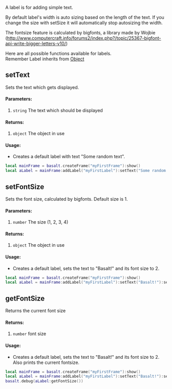A label is for adding simple text.

By default label's width is auto sizing based on the length of the text. If you change the size with setSize it will automatically stop autosizing the width.

The fontsize feature is calculated by bigfonts, a library made by Wojbie (http://www.computercraft.info/forums2/index.php?/topic/25367-bigfont-api-write-bigger-letters-v10/)

Here are all possible functions available for labels.<br>
Remember Label inherits from [Object](objects/Object.md)

## setText
Sets the text which gets displayed.

#### Parameters: 
1. `string` The text which should be displayed

#### Returns:
1. `object` The object in use

#### Usage:
* Creates a default label with text "Some random text".
```lua
local mainFrame = basalt.createFrame("myFirstFrame"):show()
local aLabel = mainFrame:addLabel("myFirstLabel"):setText("Some random text"):show()
```

## setFontSize
Sets the font size, calculated by bigfonts. Default size is 1.

#### Parameters: 
1. `number` The size (1, 2, 3, 4)

#### Returns:
1. `object` The object in use

#### Usage:
* Creates a default label, sets the text to "Basalt!" and its font size to 2.
```lua
local mainFrame = basalt.createFrame("myFirstFrame"):show()
local aLabel = mainFrame:addLabel("myFirstLabel"):setText("Basalt!"):setFontSize(2):show()
```

## getFontSize
Returns the current font size

#### Returns:
1. `number` font size

#### Usage:
* Creates a default label, sets the text to "Basalt!" and its font size to 2. Also prints the current fontsize.
```lua
local mainFrame = basalt.createFrame("myFirstFrame"):show()
local aLabel = mainFrame:addLabel("myFirstLabel"):setText("Basalt!"):setFontSize(2):show()
basalt.debug(aLabel:getFontSize())
```
